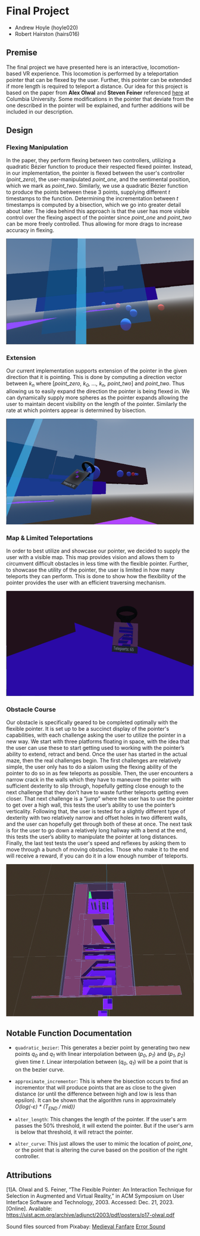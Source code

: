 # Final Project
- Andrew Hoyle (hoyle020)
- Robert Hairston (hairs016)

## Premise
The final project we have presented here is an interactive, locomotion-based VR experience. This locomotion is performed by a teleportation pointer that can be flexed by the user. Further, this pointer can be extended if more length is required to teleport a distance. Our idea for this project is based on the paper from **Alex Olwal** and **Steven Feiner** referenced [here](https://uist.acm.org/archive/adjunct/2003/pdf/posters/p17-olwal.pdf) at Columbia University. Some modifications in the pointer that deviate from the one described in the pointer will be explained, and further additions will be included in our description.

## Design

### Flexing Manipulation
In the paper, they perform flexing between two controllers, utilizing a quadratic Bézier function to produce their respected flexed pointer. Instead, in our implementation, the pointer is flexed between the user's controller (*point_zero*), the user-manipulated *point_one*, and the sentimental position, which we mark as *point_two*. Similarly, we use a quadratic Bézier function to produce the points between these 3 points, supplying different *t* timestamps to the function. Determining the incrementation between *t* timestamps is computed by a bisection, which we go into greater detail about later. The idea behind this approach is that the user has more visible control over the flexing aspect of the pointer since *point_one* and *point_two* can be more freely controlled. Thus allowing for more drags to increase accuracy in flexing.

![flexible](images/flexible.png "Flexing The Pointer")

### Extension
Our current implementation supports extension of the pointer in the given direction that it is pointing. This is done by computing a direction vector between *k<sub>n</sub>* where [*point_zero, k<sub>0</sub>, ..., k<sub>n</sub>, point_two*] and *point_two*. Thus allowing us to easily expand the direction the pointer is being flexed in. We can dynamically supply more spheres as the pointer expands allowing the user to maintain decent visibility on the length of the pointer. Similarly the rate at which pointers appear is determined by bisection.

![extention](images/extention.png "Extending The Pointer")

### Map & Limited Teleportations
In order to best utilize and showcase our pointer, we decided to supply the user with a visible map. This map provides vision and allows them to circumvent difficult obstacles in less time with the flexible pointer. Further, to showcase the utility of the pointer, the user is limited in how many teleports they can perform. This is done to show how the flexibility of the pointer provides the user with an efficient traversing mechanism.

![Map & Counter](images/mapcounter.png "Map and Teleport Counter")

### Obstacle Course
Our obstacle is specifically geared to be completed optimally with the flexible pointer. It is set up to be a succinct display of the pointer's capabilities, with each challenge asking the user to utilize the pointer in a new way. We start with three platforms floating in space, with the idea that the user can use these to start getting used to working with the pointer’s ability to extend, retract and bend. Once the user has started in the actual maze, then the real challenges begin. The first challenges are relatively simple, the user only has to do a slalom using the flexing ability of the pointer to do so in as few teleports as possible. Then, the user encounters a narrow crack in the walls which they have to maneuver the pointer with sufficient dexterity to slip through, hopefully getting close enough to the next challenge that they don’t have to waste further teleports getting even closer. That next challenge is a “jump” where the user has to use the pointer to get over a high wall, this tests the user’s ability to use the pointer’s verticality. Following that, the user is tested for a slightly different type of dexterity with two relatively narrow and offset holes in two different walls, and the user can hopefully get through both of these at once. The next task is for the user to go down a relatively long hallway with a bend at the end, this tests the user’s ability to manipulate the pointer at long distances. Finally, the last test tests the user's speed and reflexes by asking them to move through a bunch of moving obstacles. Those who make it to the end will receive a reward, if you can do it in a low enough number of teleports.

![Obstacle Course](images/obstaclecourse.png "Obstacle Course")

## Notable Function Documentation
- `quadratic_bezier`: This generates a bezier point by generating two new points *q<sub>0</sub>* and *q<sub>1</sub>* with linear interpolation between (*p<sub>0</sub>*, *p<sub>1</sub>*) and (*p<sub>1</sub>*, *p<sub>2</sub>*) given time *t*. Linear interpolation between (*q<sub>0</sub>*, *q<sub>1</sub>*) will be a point that is on the bezier curve.

- `approximate_incrementor`: This is where the bisection occurs to find an incrementor that will produce points that are as close to the given distance (or until the difference between high and low is less than epsilon). It can be shown that the algorithm runs in approximately *O(log(-ε) * (T<sub>END</sub> / mid))*

- `alter_length`: This changes the length of the pointer. If the user's arm passes the 50% threshold, it will extend the pointer. But if the user's arm is below that threshold, it will retract the pointer.

- `alter_curve`: This just allows the user to mimic the location of *point_one*, or the point that is altering the curve based on the position of the right controller.

## Attributions
[1]A. Olwal and S. Feiner, “The Flexible Pointer: An Interaction Technique for Selection in Augmented and Virtual Reality,” in ACM Symposium on User Interface Software and Technology, 2003. Accessed: Dec. 21, 2023. [Online]. Available: https://uist.acm.org/archive/adjunct/2003/pdf/posters/p17-olwal.pdf

Sound files sourced from Pixabay: [Medieval Fanfare](https://pixabay.com/sound-effects/medieval-fanfare-6826/) [Error Sound](https://pixabay.com/sound-effects/error-sound-39539/)